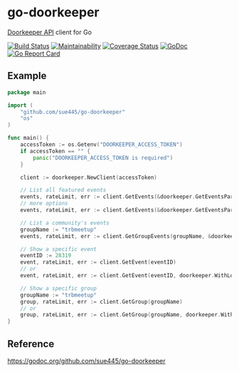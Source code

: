 # go-doorkeeper
[Doorkeeper API](https://www.doorkeeper.jp/developer/api) client for Go

[![Build Status](https://github.com/sue445/go-doorkeeper/workflows/test/badge.svg?branch=master)](https://github.com/sue445/go-doorkeeper/actions?query=workflow%3Atest)
[![Maintainability](https://api.codeclimate.com/v1/badges/fcf6115e2d1c43780cb8/maintainability)](https://codeclimate.com/github/sue445/go-doorkeeper/maintainability)
[![Coverage Status](https://coveralls.io/repos/github/sue445/go-doorkeeper/badge.svg)](https://coveralls.io/github/sue445/go-doorkeeper)
[![GoDoc](https://godoc.org/github.com/sue445/go-doorkeeper?status.svg)](https://godoc.org/github.com/sue445/go-doorkeeper)
[![Go Report Card](https://goreportcard.com/badge/github.com/sue445/go-doorkeeper)](https://goreportcard.com/report/github.com/sue445/go-doorkeeper)

## Example
```go
package main

import (
	"github.com/sue445/go-doorkeeper"
	"os"
)

func main() {
	accessToken := os.Getenv("DOORKEEPER_ACCESS_TOKEN")
	if accessToken == "" {
		panic("DOORKEEPER_ACCESS_TOKEN is required")
	}

	client := doorkeeper.NewClient(accessToken)

	// List all featured events
	events, rateLimit, err := client.GetEvents(&doorkeeper.GetEventsParams{})
	// more options
	events, rateLimit, err := client.GetEvents(&doorkeeper.GetEventsParams{Query: "golang", Sort: doorkeeper.SortByPublishedAt()})

	// List a community's events
	groupName := "trbmeetup"
	events, rateLimit, err := client.GetGroupEvents(groupName, &doorkeeper.GetEventsParams{})

	// Show a specific event
	eventID := 28319
	event, rateLimit, err := client.GetEvent(eventID)
	// or
	event, rateLimit, err := client.GetEvent(eventID, doorkeeper.WithLocale("en"))

	// Show a specific group
	groupName := "trbmeetup"
	group, rateLimit, err := client.GetGroup(groupName)
	// or
	group, rateLimit, err := client.GetGroup(groupName, doorkeeper.WithLocale("en"))
}
```

## Reference
https://godoc.org/github.com/sue445/go-doorkeeper
